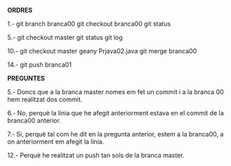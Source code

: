 ****ORDRES****

1.- 
git branch branca00
git checkout branca00
git status

5.- 
git checkout master
git status
git log

10.- 
git checkout master
geany Prjava02.java
git merge branca00

14.-
git push branca01


****PREGUNTES****

5.- Doncs que a la branca master nomes em fet un commit i a la branca 00 hem realitzat dos commit.

6.- No, perquè la línia que he afegit anteriorment estava en el commit  de la branca00 anterior.

7.- Si, perquè tal com he dit en la pregunta anterior, estem a la branca00, a on anteriorment em afegit la línia.

12.- Perquè he realitzat un push tan sols de la branca master.
